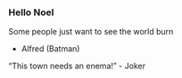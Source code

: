 ### Hello Noel

Some people just want to see the world burn
- Alfred (Batman)

 “This town needs an enema!” - Joker